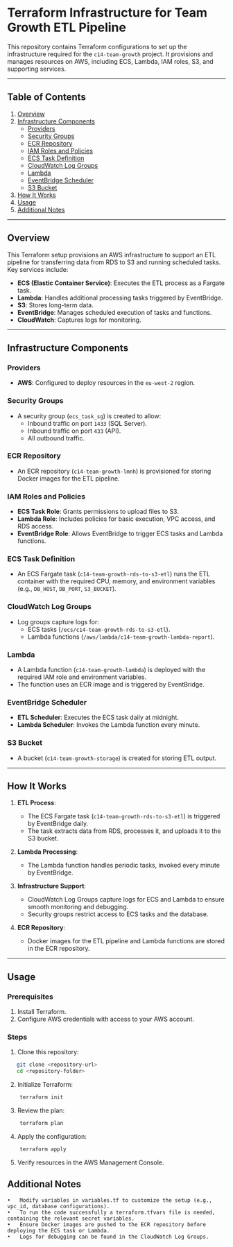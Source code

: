 # Terraform Infrastructure for Team Growth ETL Pipeline

This repository contains Terraform configurations to set up the infrastructure required for the `c14-team-growth` project. It provisions and manages resources on AWS, including ECS, Lambda, IAM roles, S3, and supporting services.

---

## Table of Contents

1. [Overview](#overview)
2. [Infrastructure Components](#infrastructure-components)
   - [Providers](#providers)
   - [Security Groups](#security-groups)
   - [ECR Repository](#ecr-repository)
   - [IAM Roles and Policies](#iam-roles-and-policies)
   - [ECS Task Definition](#ecs-task-definition)
   - [CloudWatch Log Groups](#cloudwatch-log-groups)
   - [Lambda](#lambda)
   - [EventBridge Scheduler](#eventbridge-scheduler)
   - [S3 Bucket](#s3-bucket)
3. [How It Works](#how-it-works)
4. [Usage](#usage)
5. [Additional Notes](#additional-notes)

---

## Overview

This Terraform setup provisions an AWS infrastructure to support an ETL pipeline for transferring data from RDS to S3 and running scheduled tasks. Key services include:

- **ECS (Elastic Container Service)**: Executes the ETL process as a Fargate task.
- **Lambda**: Handles additional processing tasks triggered by EventBridge.
- **S3**: Stores long-term data.
- **EventBridge**: Manages scheduled execution of tasks and functions.
- **CloudWatch**: Captures logs for monitoring.

---

## Infrastructure Components

### Providers
- **AWS**: Configured to deploy resources in the `eu-west-2` region.

### Security Groups
- A security group (`ecs_task_sg`) is created to allow:
  - Inbound traffic on port `1433` (SQL Server).
  - Inbound traffic on port `433` (API).
  - All outbound traffic.

### ECR Repository
- An ECR repository (`c14-team-growth-lmnh`) is provisioned for storing Docker images for the ETL pipeline.

### IAM Roles and Policies
- **ECS Task Role**: Grants permissions to upload files to S3.
- **Lambda Role**: Includes policies for basic execution, VPC access, and RDS access.
- **EventBridge Role**: Allows EventBridge to trigger ECS tasks and Lambda functions.

### ECS Task Definition
- An ECS Fargate task (`c14-team-growth-rds-to-s3-etl`) runs the ETL container with the required CPU, memory, and environment variables (e.g., `DB_HOST`, `DB_PORT`, `S3_BUCKET`).

### CloudWatch Log Groups
- Log groups capture logs for:
  - ECS tasks (`/ecs/c14-team-growth-rds-to-s3-etl`).
  - Lambda functions (`/aws/lambda/c14-team-growth-lambda-report`).

### Lambda
- A Lambda function (`c14-team-growth-lambda`) is deployed with the required IAM role and environment variables.
- The function uses an ECR image and is triggered by EventBridge.

### EventBridge Scheduler
- **ETL Scheduler**: Executes the ECS task daily at midnight.
- **Lambda Scheduler**: Invokes the Lambda function every minute.

### S3 Bucket
- A bucket (`c14-team-growth-storage`) is created for storing ETL output.

---

## How It Works

1. **ETL Process**:
   - The ECS Fargate task (`c14-team-growth-rds-to-s3-etl`) is triggered by EventBridge daily.
   - The task extracts data from RDS, processes it, and uploads it to the S3 bucket.

2. **Lambda Processing**:
   - The Lambda function handles periodic tasks, invoked every minute by EventBridge.

3. **Infrastructure Support**:
   - CloudWatch Log Groups capture logs for ECS and Lambda to ensure smooth monitoring and debugging.
   - Security groups restrict access to ECS tasks and the database.

4. **ECR Repository**:
   - Docker images for the ETL pipeline and Lambda functions are stored in the ECR repository.

---

## Usage

### Prerequisites

1. Install Terraform.
2. Configure AWS credentials with access to your AWS account.

### Steps

1. Clone this repository:
```bash
   git clone <repository-url>
   cd <repository-folder>
```

2. Initialize Terraform:
```bash
    terraform init
```

3.	Review the plan:  
```bash
    terraform plan
```  

4.	Apply the configuration:
```bash
    terraform apply
```

5.	Verify resources in the AWS Management Console.

## Additional Notes

	•	Modify variables in variables.tf to customize the setup (e.g., vpc_id, database configurations).
    •   To run the code successfully a terraform.tfvars file is needed, containing the relevant secret variables.
	•	Ensure Docker images are pushed to the ECR repository before deploying the ECS task or Lambda.
	•	Logs for debugging can be found in the CloudWatch Log Groups.

